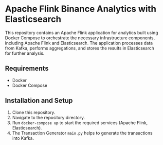 # Apache Flink Binance Analytics with Elasticsearch

This repository contains an Apache Flink application for analytics built using Docker Compose to orchestrate the necessary infrastructure components, including Apache Flink and Elasticsearch. The application processes data from Kafka, performs aggregations, and stores the results in Elasticsearch for further analysis.

## Requirements
- Docker
- Docker Compose

## Installation and Setup
1. Clone this repository.
2. Navigate to the repository directory.
3. Run `docker-compose up` to start the required services (Apache Flink, Elasticsearch).
4. The Transaction Generator `main.py` helps to generate the transactions into Kafka.